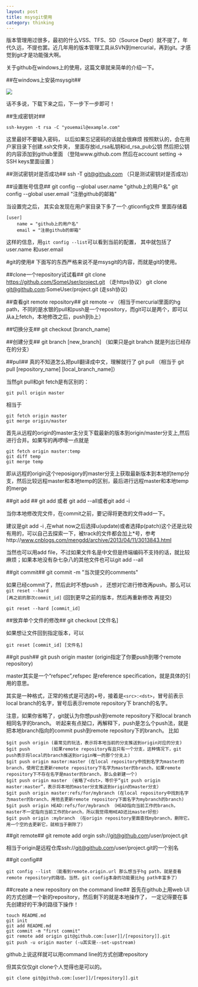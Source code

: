 ```yaml
---
layout: post
title: msysgit使用
category: thinking
---
```

版本管理用过很多，最初的什么VSS、TFS、SD（Source Dept）就不提了，年代久远，不提也罢。近几年用的版本管理工具从SVN到mercurial，再到git。才感觉到git才是功能强大啊。

关于github在windows上的使用，这篇文章就来简单的介绍一下。

##在windows上安装msysgit##

![](http://writehappy.qiniudn.com/img/msysgit.png)

话不多说，下载下来之后，下一步下一步即可！

##生成密钥对##

	ssh-keygen -t rsa -C "youemail@example.com"
	
这里最好不要输入密码， 以后如果忘记密码的话就会很麻烦
按照默认的，会在用户家目录下创建.ssh文件夹， 里面存放id_rsa私钥和id_rsa_pub公钥
然后把公钥的内容添加到github里面 （登陆www.github.com 然后在account setting -> SSH keys里面设置  ）

##测试密钥对是否成功##
	ssh -T git@github.com （只是测试密钥对是否成功）

##设置账号信息##
	git config --global user.name "github上的用户名"
	git config --global user.email "注册github的邮箱"

当设置完之后， 其实会发现在用户家目录下多了一个.gticonfig文件 里面存储着

	[user]
		name = "github上的用户名"
		email = "注册github的邮箱"
			 
这样的信息，用<code>git config --list</code>可以看到当前的配置， 其中就包括了user.name  和user.email

#git的使用#
下面写的东西严格来说不是msysgit的内容，而就是git的使用。

##clone一个repository试试看##
	git clone https://github.com/SomeUser/project.git  （走https协议）
	git clone git@github.com:SomeUser/project.git   (走ssh协议)
	
##查看git remote repository##
	git remote -v （相当于mercurial里面的hg path，不同的是水银的pull和push是一个repository，而git可以是两个，即可以从a上fetch，本地修改之后，push到b上）

##切换分支##
	git checkout [branch_name]
	
##创建分支##
	git branch [new_branch] （如果只是git brahch 就是列出已经存在的分支）
	
##pull##
真的不知道怎么把pull翻译成中文，理解就行了
	git pull （相当于 git pull [repository_name] [local_branch_name]）
	
当然git pull和git fetch是有区别的：

	git pull origin master
	
相当于
	
	git fetch origin master
	git merge origin/master
	
首先从远程的origin的master主分支下载最新的版本到origin/master分支上,然后进行合并。如果写的再啰嗦一点就是

	git fetch origin master:temp
	git diff temp
	git merge temp

即从远程的origin这个reposigory的master分支上获取最新版本到本地的temp分支，然后比较远程master和本地temp的区别，最后进行远程master和本地temp的merge

##git add ##
	git add <file> 或者 git add --all或者git add -i

当你本地修改完文件，在commit之前，要记得将更改的文件add一下。

建议是git add -i ,在what now之后选择u(update)或者选择p(patch)这个还是比较有用的，可以自己去探索一下，被track的文件都会加上*号，参考http://www.cnblogs.com/mengdd/archive/2013/04/11/3013843.html

当然也可以用add file，不过如果文件名是中文但是终端编码不支持的话，就比较麻烦；如果本地没有杂七杂八的其他文件也可以git add --all

##git commit##
	git commit -m "当次提交的comments"
	
如果已经commit了，然后此时不想push ， 还想对它进行修改再push。那么可以<code>git reset --hard [再之前的那次commit_id]</code> (回到更早之前的版本，然后再重新修改 再提交)

	git reset --hard [commit_id]

##放弃单个文件的修改##
	git checkout [文件名]
	
如果想让文件回到指定版本，可以

	git reset [commit_id] [文件名]
	
##git push##
	git push origin master (origin指定了你要push到哪个remote repository)
	
master其实是一个“refspec”,refspec 是reference specification，就是具体的引用的意思。

其实是一种格式，正常的格式是可选的+号，接着是`<src>:<dst>`，冒号前表示local branch的名字，冒号后表示remote repository下 branch的名字。

注意，如果你省略了<dst>，git就认为你想push到remote repository下和local branch相同名字的branch。
听起来有点拗口，再解释下，push是怎么个push法，就是把本地branch指向的commit push到remote repository下的branch。
比如

	$git push origin (最常见的玩法，表示将本地当前的分支推送到origin对应的分支)
	$git push    	 (如果remote repository有且只有一个分支，这种情况下，git push表示将local的branch推送到origin唯一的那个分支上)
	$git push origin master:master (在local repository中找到名字为master的branch，使用它去更新remote repository下名字为master的branch，如果remote repository下不存在名字是master的branch，那么会新建一个)
	$git push origin master （省略了<dst>，等价于“git push origin master:master”，表示将本地的master分支推送到origin的master分支）
	$git push origin master:refs/for/mybranch (在local repository中找到名字为master的branch，用他去更新remote repository下面名字为mybranch的branch)
	$git push origin HEAD:refs/for/mybranch （HEAD指向当前工作的branch，master不一定指向当前工作的branch，所以我觉得用HEAD还比master好些）
	$git push origin :mybranch （在origin repository里面查找mybranch，删除它。用一个空的去更新它，就相当于删除了）
	
##git remote##
	git remote add orgin ssh://git@github.com/user/project.git
	
相当于origin是远程仓库ssh://git@github.com/user/project.git的一个别名

##git config##

	git config --list （能看到remote.origin.url 那么想当于hg path，就是查看remote repository的路径。当然，git config本身的功能要比hg path丰富多了）

##create a new repository on the command line##
首先在github上用web UI的方式创建一个新的repository，然后剩下的就是本地操作了，
一定记得要在事先创建好的干净的路径下操作！

	touch README.md
	git init
	git add README.md
	git commit -m "first commit"
	git remote add origin git@github.com:[user]]/[repository]].git
	git push -u origin master (-u其实是--set-upstream)

github上说这样就可以用command line的方式创建repository

但其实仅仅git clone个人觉得也是可以的。

	git clone git@github.com:[user]]/[repository]].git










